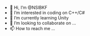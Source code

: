 - 👋 Hi, I’m @NSIBKF
- 👀 I’m interested in coding on C++/C#
- 🌱 I’m currently learning Unity
- 💞️ I’m looking to collaborate on ...
- 📫 How to reach me ...

<!---
NSIBKF/NSIBKF is a ✨ special ✨ repository because its `README.md` (this file) appears on your GitHub profile.
You can click the Preview link to take a look at your changes.
--->
